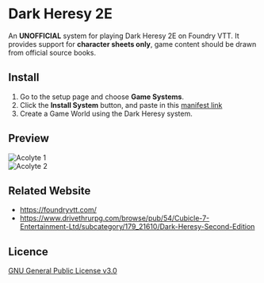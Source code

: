 # Dark Heresy 2E
An **UNOFFICIAL** system for playing Dark Heresy 2E on Foundry VTT.
It provides support for **character sheets only**, game content should be drawn from official source books.

## Install
1. Go to the setup page and choose **Game Systems**.
2. Click the **Install System** button, and paste in this [manifest link](system.json)
3. Create a Game World using the Dark Heresy system.

## Preview
![Acolyte 1](asset/preview/acolyte1.jpg?raw=true)  
![Acolyte 2](asset/preview/acolyte2.jpg?raw=true)  

## Related Website
- https://foundryvtt.com/
- https://www.drivethrurpg.com/browse/pub/54/Cubicle-7-Entertainment-Ltd/subcategory/179_21610/Dark-Heresy-Second-Edition

## Licence
[GNU General Public License v3.0](https://choosealicense.com/licenses/gpl-3.0/)
